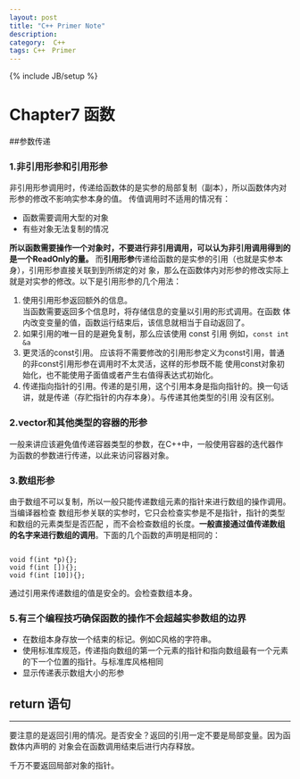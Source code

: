 ```yaml
---
layout: post
title: "C++ Primer Note"
description: 
category:  C++
tags: C++　Primer
---
```

{% include JB/setup %}

# Chapter7 函数
##参数传递
### 1.非引用形参和引用形参  
非引用形参调用时，传递给函数体的是实参的局部复制（副本），所以函数体内对形参的修改不影响实参本身的值。
传值调用时不适用的情况有：
* 函数需要调用大型的对象
* 有些对象无法复制的情况

**所以函数需要操作一个对象时，不要进行非引用调用，可以认为非引用调用得到的是一个ReadOnly的量。**
而**引用形参**传递给函数的是实参的引用（也就是实参本身），引用形参直接关联到到所绑定的对
象，那么在函数体内对形参的修改实际上就是对实参的修改。以下是引用形参的几个用法： 
 
1. 使用引用形参返回额外的信息。  
当函数需要返回多个信息时，将存储信息的变量以引用的形式调用。在函数
体内改变变量的值，函数运行结束后，该信息就相当于自动返回了。
2. 如果引用的唯一目的是避免复制，那么应该使用 const 引用 例如，`const int &a`  
3. 更灵活的const引用。  应该将不需要修改的引用形参定义为const引用，普通的非const引用形参在调用时不太灵活，这样的形参既不能
使用const对象初始化，也不能使用子面值或者产生右值得表达式初始化。
4. 传递指向指针的引用。传递的是引用，这个引用本身是指向指针的。换一句话讲，就是传递（存贮指针的内存本身）。与传递其他类型的引用
没有区别。

### 2.vector和其他类型的容器的形参
一般来讲应该避免值传递容器类型的参数，在C++中，一般使用容器的迭代器作为函数的参数进行传递，以此来访问容器对象。
### 3.数组形参
由于数组不可以复制，所以一般只能传递数组元素的指针来进行数组的操作调用。当编译器检查
数组形参关联的实参时，它只会检查实参是不是指针，指针的类型和数组的元素类型是否匹配
，而不会检查数组的长度。**一般直接通过值传递数组的名字来进行数组的调用**。下面的几个函数的声明是相同的：
<pre><code>
void f(int *p){};
void f(int []){};
void f(int [10]){};
</code></pre>
通过引用来传递数组的值是安全的。会检查数组本身。

### 5.有三个编程技巧确保函数的操作不会超越实参数组的边界　　
* 在数组本身存放一个结束的标记。例如C风格的字符串。
* 使用标准库规范，传递指向数组的第一个元素的指针和指向数组最有一个元素的下一个位置的指针。与标准库风格相同
* 显示传递表示数组大小的形参

## return 语句
---
要注意的是返回引用的情况。是否安全？返回的引用一定不要是局部变量。因为函数体内声明的
对象会在函数调用结束后进行内存释放。

千万不要返回局部对象的指针。